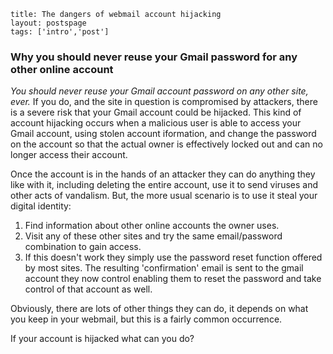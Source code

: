 ```
title: The dangers of webmail account hijacking
layout: postspage
tags: ['intro','post']

```

### Why you should never reuse your Gmail password for any other online account
*You should never reuse your Gmail account password on any other site, ever.* If you do, and the site in question is compromised by attackers, there is a severe risk that your Gmail account could be hijacked. This kind of account hijacking occurs when a malicious user is able to access your Gmail account, using stolen account iformation, and change the password on the account so that the actual owner is effectively locked out and can no longer access their account.

Once the account is in the hands of an attacker they can do anything they like with it, including deleting the entire account, use it to send viruses and other acts of vandalism. But, the more usual scenario is to use it steal your digital identity:

1. Find information about other online accounts the owner uses.
2. Visit any of these other sites and try the same email/password combination to gain access.
3. If this doesn't work they simply use the password reset function offered by most sites. The resulting 'confirmation' email is sent to the gmail account they now control enabling them to reset the password and take control of that account as well. 

Obviously, there are lots of other things they can do, it depends on what you keep in your webmail, but this is a fairly common occurrence.

If your account is hijacked what can you do?